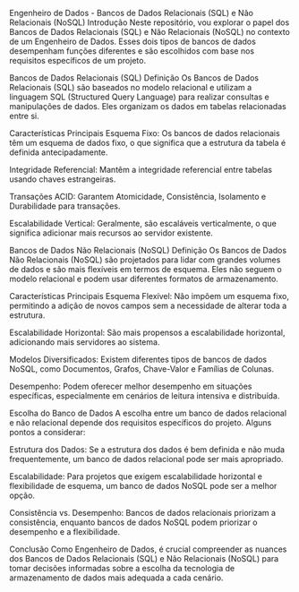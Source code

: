 Engenheiro de Dados - Bancos de Dados Relacionais (SQL) e Não Relacionais (NoSQL)
Introdução
Neste repositório, vou explorar o papel dos Bancos de Dados Relacionais (SQL) e Não Relacionais (NoSQL) no contexto de um Engenheiro de Dados. Esses dois tipos de bancos de dados desempenham funções diferentes e são escolhidos com base nos requisitos específicos de um projeto.

Bancos de Dados Relacionais (SQL)
Definição
Os Bancos de Dados Relacionais (SQL) são baseados no modelo relacional e utilizam a linguagem SQL (Structured Query Language) para realizar consultas e manipulações de dados. Eles organizam os dados em tabelas relacionadas entre si.

Características Principais
Esquema Fixo: Os bancos de dados relacionais têm um esquema de dados fixo, o que significa que a estrutura da tabela é definida antecipadamente.

Integridade Referencial: Mantêm a integridade referencial entre tabelas usando chaves estrangeiras.

Transações ACID: Garantem Atomicidade, Consistência, Isolamento e Durabilidade para transações.

Escalabilidade Vertical: Geralmente, são escaláveis verticalmente, o que significa adicionar mais recursos ao servidor existente.

Bancos de Dados Não Relacionais (NoSQL)
Definição
Os Bancos de Dados Não Relacionais (NoSQL) são projetados para lidar com grandes volumes de dados e são mais flexíveis em termos de esquema. Eles não seguem o modelo relacional e podem usar diferentes formatos de armazenamento.

Características Principais
Esquema Flexível: Não impõem um esquema fixo, permitindo a adição de novos campos sem a necessidade de alterar toda a estrutura.

Escalabilidade Horizontal: São mais propensos a escalabilidade horizontal, adicionando mais servidores ao sistema.

Modelos Diversificados: Existem diferentes tipos de bancos de dados NoSQL, como Documentos, Grafos, Chave-Valor e Famílias de Colunas.

Desempenho: Podem oferecer melhor desempenho em situações específicas, especialmente em cenários de leitura intensiva e distribuída.

Escolha do Banco de Dados
A escolha entre um banco de dados relacional e não relacional depende dos requisitos específicos do projeto. Alguns pontos a considerar:

Estrutura dos Dados: Se a estrutura dos dados é bem definida e não muda frequentemente, um banco de dados relacional pode ser mais apropriado.

Escalabilidade: Para projetos que exigem escalabilidade horizontal e flexibilidade de esquema, um banco de dados NoSQL pode ser a melhor opção.

Consistência vs. Desempenho: Bancos de dados relacionais priorizam a consistência, enquanto bancos de dados NoSQL podem priorizar o desempenho e a flexibilidade.

Conclusão
Como Engenheiro de Dados, é crucial compreender as nuances dos Bancos de Dados Relacionais (SQL) e Não Relacionais (NoSQL) para tomar decisões informadas sobre a escolha da tecnologia de armazenamento de dados mais adequada a cada cenário.
